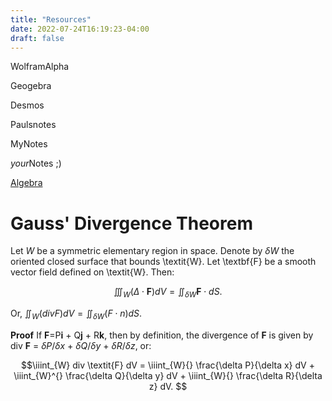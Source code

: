 ```yaml
---
title: "Resources"
date: 2022-07-24T16:19:23-04:00
draft: false
---
```


WolframAlpha

Geogebra

Desmos 

Paulsnotes

MyNotes

*your*Notes ;)

[Algebra](/algebra)

# Gauss' Divergence Theorem
Let $\textit{W}$ be a symmetric elementary region in space. Denote by $\delta W$ the oriented closed surface that bounds \textit{W}. Let \textbf{F} be a smooth vector field defined on \textit{W}. Then:

$$\iiint_{W}^{} (\Delta \cdot \textbf{F}) dV = \iint_{\delta W}^{} \textbf{F} \cdot dS.$$

Or, $\iint_{W}^{}(div F)dV = \iint_{\delta W}^{} (\textit{F} \cdot \textit{n}) dS.$

**Proof** If **F**=P**i** + Q**j** + R**k**, then by definition, the divergence of **F** is given by div **F** = $\delta P$/$\delta x$ + $\delta Q$/$\delta y$ + $\delta R$/$\delta z$, or:

$$\iiint_{W} div \textit{F} dV = \iiint_{W}{} \frac{\delta P}{\delta x} dV + \iiint_{W}^{} \frac{\delta Q}{\delta y} dV + \iiint_{W}{} \frac{\delta R}{\delta z} dV. $$


